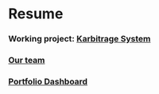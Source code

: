 # Resume
### Working project: <a href="http://karbitrage.webrelay.io"> Karbitrage System </a>
### <a href="http://karbitrage.webrelay.io/about/team"> Our team </a>
### <a href="http://karbitrage.webrelay.io/dashboard"> Portfolio Dashboard </a>
